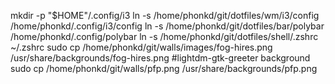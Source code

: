 mkdir -p "$HOME"/.config/i3
ln -s /home/phonkd/git/dotfiles/wm/i3/config /home/phonkd/.config/i3/config
ln -s /home/phonkd/git/dotfiles/bar/polybar /home/phonkd/.config/polybar
ln -s /home/phonkd/git/dotfiles/shell/.zshrc ~/.zshrc
sudo cp /home/phonkd/git/walls/images/fog-hires.png /usr/share/backgrounds/fog-hires.png #lightdm-gtk-greeter background
sudo cp /home/phonkd/git/walls/pfp.png /usr/share/backgrounds/pfp.png
